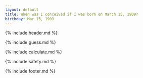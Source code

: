 ```yaml
---
layout: default
title: When was I conceived if I was born on March 15, 1909?
birthday: Mar 15, 1909
---
```


{% include header.md %}

{% include guess.md %}

{% include calculate.md %}

{% include safety.md %}

{% include footer.md %}



